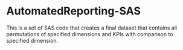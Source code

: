 # AutomatedReporting-SAS
This is a set of SAS code that creates a final dataset that contains all permutations of specified dimensions and KPIs with comparison to specified dimension. 
